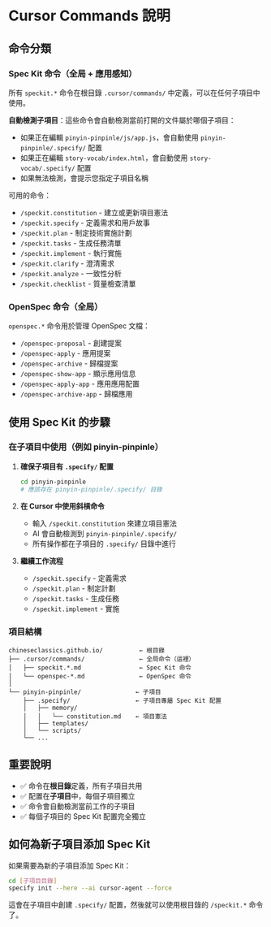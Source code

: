 # Cursor Commands 說明

## 命令分類

### Spec Kit 命令（全局 + 應用感知）

所有 `speckit.*` 命令在根目錄 `.cursor/commands/` 中定義，可以在任何子項目中使用。

**自動檢測子項目**：這些命令會自動檢測當前打開的文件屬於哪個子項目：
- 如果正在編輯 `pinyin-pinpinle/js/app.js`，會自動使用 `pinyin-pinpinle/.specify/` 配置
- 如果正在編輯 `story-vocab/index.html`，會自動使用 `story-vocab/.specify/` 配置
- 如果無法檢測，會提示您指定子項目名稱

可用的命令：

- `/speckit.constitution` - 建立或更新項目憲法
- `/speckit.specify` - 定義需求和用戶故事  
- `/speckit.plan` - 制定技術實施計劃
- `/speckit.tasks` - 生成任務清單
- `/speckit.implement` - 執行實施
- `/speckit.clarify` - 澄清需求
- `/speckit.analyze` - 一致性分析
- `/speckit.checklist` - 質量檢查清單

### OpenSpec 命令（全局）

`openspec.*` 命令用於管理 OpenSpec 文檔：

- `/openspec-proposal` - 創建提案
- `/openspec-apply` - 應用提案
- `/openspec-archive` - 歸檔提案
- `/openspec-show-app` - 顯示應用信息
- `/openspec-apply-app` - 應用應用配置
- `/openspec-archive-app` - 歸檔應用

## 使用 Spec Kit 的步驟

### 在子項目中使用（例如 pinyin-pinpinle）

1. **確保子項目有 `.specify/` 配置**
   ```bash
   cd pinyin-pinpinle
   # 應該存在 pinyin-pinpinle/.specify/ 目錄
   ```

2. **在 Cursor 中使用斜槓命令**
   - 輸入 `/speckit.constitution` 來建立項目憲法
   - AI 會自動檢測到 `pinyin-pinpinle/.specify/`
   - 所有操作都在子項目的 `.specify/` 目錄中進行

3. **繼續工作流程**
   - `/speckit.specify` - 定義需求
   - `/speckit.plan` - 制定計劃  
   - `/speckit.tasks` - 生成任務
   - `/speckit.implement` - 實施

### 項目結構

```
chineseclassics.github.io/          ← 根目錄
├── .cursor/commands/               ← 全局命令（這裡）
│   ├── speckit.*.md                ← Spec Kit 命令
│   └── openspec-*.md               ← OpenSpec 命令
│
└── pinyin-pinpinle/               ← 子項目
    ├── .specify/                  ← 子項目專屬 Spec Kit 配置
    │   ├── memory/
    │   │   └── constitution.md    ← 項目憲法
    │   ├── templates/
    │   └── scripts/
    └── ...
```

## 重要說明

- ✅ 命令在**根目錄**定義，所有子項目共用
- ✅ 配置在**子項目**中，每個子項目獨立
- ✅ 命令會自動檢測當前工作的子項目
- ✅ 每個子項目的 Spec Kit 配置完全獨立

## 如何為新子項目添加 Spec Kit

如果需要為新的子項目添加 Spec Kit：

```bash
cd [子項目目錄]
specify init --here --ai cursor-agent --force
```

這會在子項目中創建 `.specify/` 配置，然後就可以使用根目錄的 `/speckit.*` 命令了。
